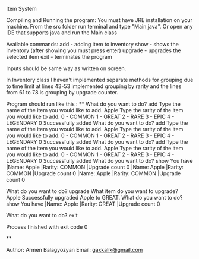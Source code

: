 Item System                        


Compiling and Running the program:
You must have JRE installation on your machine.
From the src folder run terminal and type "Main.java".
Or open any IDE that supports java and run the Main class

Available commands:
add - adding item to inventory
show - shows the inventory (after showing you must press enter)
upgrade - upgrades the selected item
exit - terminates the program


Inputs should be same way as written on screen. 


In Inventory class I haven't implemented separate methods for grouping due to time limit at lines
43-53 implemented grouping by rarity and the lines from 61 to 78 is grouping by upgrade counter.





Program should run like this :
**
What do you want to do?
add
Type the name of the item you would like to add.
Apple
Type the rarity of the item you would like to add.
0 - COMMON 
 1 - GREAT 
 2 - RARE 
 3 - EPIC 
 4 - LEGENDARY 
0
Successfully added
What do you want to do?
add
Type the name of the item you would like to add.
Apple
Type the rarity of the item you would like to add.
0 - COMMON 
 1 - GREAT 
 2 - RARE 
 3 - EPIC 
 4 - LEGENDARY 
0
Successfully added
What do you want to do?
add
Type the name of the item you would like to add.
Apple
Type the rarity of the item you would like to add.
0 - COMMON 
 1 - GREAT 
 2 - RARE 
 3 - EPIC 
 4 - LEGENDARY 
0
Successfully added
What do you want to do?
show
You have
|Name: Apple	 |Rarity: COMMON	 |Upgrade count  0
|Name: Apple	 |Rarity: COMMON	 |Upgrade count  0
|Name: Apple	 |Rarity: COMMON	 |Upgrade count  0


What do you want to do?
upgrade
What item do you want to upgrade?
Apple
Successfully upgraded Apple to GREAT.
What do you want to do?
show
You have
|Name: Apple	 |Rarity: GREAT	 |Upgrade count  0


What do you want to do?
exit

Process finished with exit code 0

**



Author: Armen Balagyozyan 
Email: gaxkalik@gmail.com

